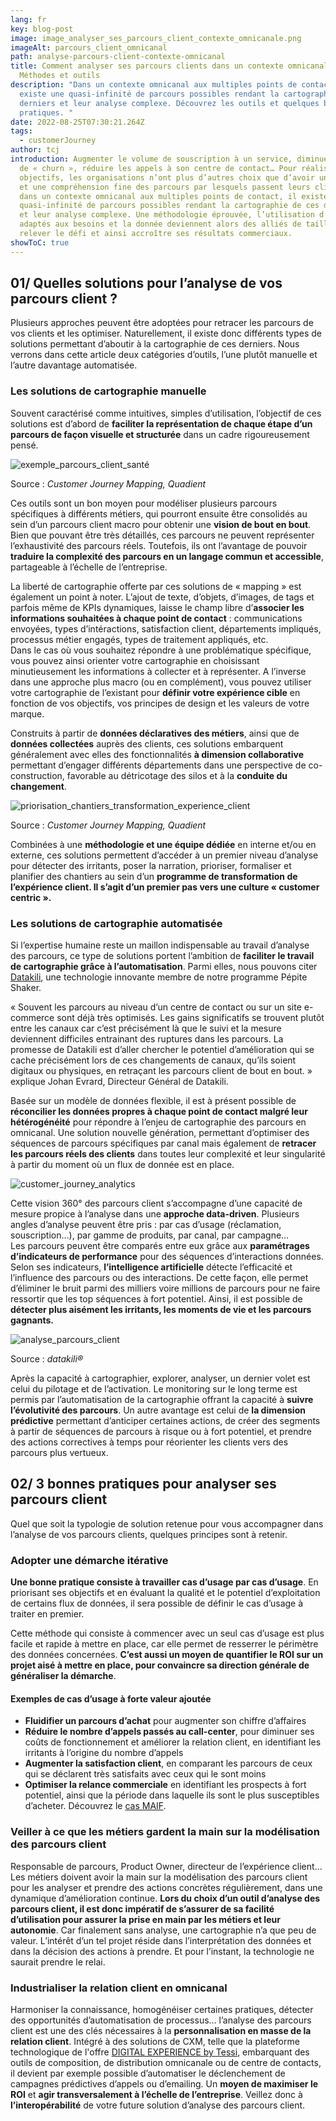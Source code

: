 ```yaml
---
lang: fr
key: blog-post
image: image_analyser_ses_parcours_client_contexte_omnicanale.png
imageAlt: parcours_client_omnicanal
path: analyse-parcours-client-contexte-omnicanal
title: Comment analyser ses parcours clients dans un contexte omnicanal ?
  Méthodes et outils
description: "Dans un contexte omnicanal aux multiples points de contact, il
  existe une quasi-infinité de parcours possibles rendant la cartographie de ces
  derniers et leur analyse complexe. Découvrez les outils et quelques bonnes
  pratiques. "
date: 2022-08-25T07:30:21.264Z
tags:
  - customerJourney
author: tcj
introduction: Augmenter le volume de souscription à un service, diminuer le taux
  de « churn », réduire les appels à son centre de contact… Pour réaliser ces
  objectifs, les organisations n’ont plus d’autres choix que d’avoir une vision
  et une compréhension fine des parcours par lesquels passent leurs clients. Or,
  dans un contexte omnicanal aux multiples points de contact, il existe une
  quasi-infinité de parcours possibles rendant la cartographie de ces derniers
  et leur analyse complexe. Une méthodologie éprouvée, l’utilisation d’outils
  adaptés aux besoins et la donnée deviennent alors des alliés de taille pour
  relever le défi et ainsi accroître ses résultats commerciaux.
showToC: true
---
```

## 01/ Quelles solutions pour l’analyse de vos parcours client ?

Plusieurs approches peuvent être adoptées pour retracer les parcours de vos clients et les optimiser. Naturellement, il existe donc différents types de solutions permettant d’aboutir à la cartographie de ces derniers. Nous verrons dans cette article deux catégories d’outils, l’une plutôt manuelle et l’autre davantage automatisée.

### Les solutions de cartographie manuelle

Souvent caractérisé comme intuitives, simples d’utilisation, l’objectif de ces solutions est d’abord de **faciliter la représentation de chaque étape d’un parcours de façon visuelle et structurée** dans un cadre rigoureusement pensé.

![exemple_parcours_client_santé](exemple_parcours_sante_cjm.jpg "Exemple Parcours client - CJM")

Source : *Customer Journey Mapping, Quadient*

Ces outils sont un bon moyen pour modéliser plusieurs parcours spécifiques à différents métiers, qui pourront ensuite être consolidés au sein d’un parcours client macro pour obtenir une **vision de bout en bout**. Bien que pouvant être très détaillés, ces parcours ne peuvent représenter l’exhaustivité des parcours réels. Toutefois, ils ont l’avantage de pouvoir **traduire la complexité des parcours en un langage commun et accessible**, partageable à l’échelle de l’entreprise.

La liberté de cartographie offerte par ces solutions de « mapping » est également un point à noter. L’ajout de texte, d’objets, d’images, de tags et parfois même de KPIs dynamiques, laisse le champ libre d’**associer les informations souhaitées à chaque point de contact** : communications envoyées, types d’intéractions, satisfaction client, départements impliqués, processus métier engagés, types de traitement appliqués, etc.\
Dans le cas où vous souhaitez répondre à une problématique spécifique, vous pouvez ainsi orienter votre cartographie en choisissant minutieusement les informations à collecter et à représenter. A l’inverse dans une approche plus macro (ou en complément), vous pouvez utiliser votre cartographie de l’existant pour **définir votre expérience cible** en fonction de vos objectifs, vos principes de design et les valeurs de votre marque.

Construits à partir de **données déclaratives des métiers**, ainsi que de **données collectées** auprès des clients, ces solutions embarquent généralement avec elles des fonctionnalités **à dimension collaborative** permettant d’engager différents départements dans une perspective de co-construction, favorable au détricotage des silos et à la **conduite du changement**.

![priorisation_chantiers_transformation_experience_client](tableau-de-priorisation-cjm.png "Tableau de priorisation des chantiers")

Source : *Customer Journey Mapping, Quadient*

Combinées à une **méthodologie et une équipe dédiée** en interne et/ou en externe, ces solutions permettent d’accéder à un premier niveau d’analyse pour détecter des irritants, poser la narration, prioriser, formaliser et planifier des chantiers au sein d’un **programme de transformation de l’expérience client. Il s’agit d’un premier pas vers une culture « customer centric ».**

### Les solutions de cartographie automatisée

Si l’expertise humaine reste un maillon indispensable au travail d’analyse des parcours, ce type de solutions portent l’ambition de **faciliter le travail de cartographie grâce à l’automatisation**. Parmi elles, nous pouvons citer [Datakili](https://datakili.com/?utm_source=tessi&utm_medium=article&utm_campaign=q1_2022), une technologie innovante membre de notre programme Pépite Shaker.

« Souvent les parcours au niveau d’un centre de contact ou sur un site e-commerce sont déjà très optimisés. Les gains significatifs se trouvent plutôt entre les canaux car c’est précisément là que le suivi et la mesure deviennent difficiles entrainant des ruptures dans les parcours. La promesse de Datakili est d’aller chercher le potentiel d’amélioration qui se cache précisément lors de ces changements de canaux, qu’ils soient digitaux ou physiques, en retraçant les parcours client de bout en bout. » explique Johan Evrard, Directeur Général de Datakili.

Basée sur un modèle de données flexible, il est à présent possible de **réconcilier les données propres à chaque point de contact malgré leur hétérogénéité** pour répondre à l’enjeu de cartographie des parcours en omnicanal. Une solution nouvelle génération, permettant d’optimiser des séquences de parcours spécifiques par canal mais également de **retracer les parcours réels des clients** dans toutes leur complexité et leur singularité à partir du moment où un flux de donnée est en place.

![customer_journey_analytics](datakili.png "Datakili")

Cette vision 360° des parcours client s’accompagne d’une capacité de mesure propice à l’analyse dans une **approche data-driven**. Plusieurs angles d’analyse peuvent être pris : par cas d’usage (réclamation, souscription…), par gamme de produits, par canal, par campagne…\
Les parcours peuvent être comparés entre eux grâce aux **paramétrages d’indicateurs de performance** pour des séquences d’interactions données. Selon ses indicateurs, **l’intelligence artificielle** détecte l’efficacité et l’influence des parcours ou des interactions. De cette façon, elle permet d’éliminer le bruit parmi des milliers voire millions de parcours pour ne faire ressortir que les top séquences à fort potentiel. Ainsi, il est possible de **détecter plus aisément les irritants, les moments de vie et les parcours gagnants.**

![analyse_parcours_client](exemple_interface_datakili.jpg "Interface Datakili")

Source : *datakili®*

Après la capacité à cartographier, explorer, analyser, un dernier volet est celui du pilotage et de l’activation. Le monitoring sur le long terme est permis par l’automatisation de la cartographie offrant la capacité à **suivre l’évolutivité des parcours**. Un autre avantage est celui de **la dimension prédictive** permettant d’anticiper certaines actions, de créer des segments à partir de séquences de parcours à risque ou à fort potentiel, et prendre des actions correctives à temps pour réorienter les clients vers des parcours plus vertueux.

## 02/ 3 bonnes pratiques pour analyser ses parcours client

Quel que soit la typologie de solution retenue pour vous accompagner dans l’analyse de vos parcours clients, quelques principes sont à retenir.

### Adopter une démarche itérative

**Une bonne pratique consiste à travailler cas d’usage par cas d’usage**. En priorisant ses objectifs et en évaluant la qualité et le potentiel d’exploitation de certains flux de données, il sera possible de définir le cas d’usage à traiter en premier.

Cette méthode qui consiste à commencer avec un seul cas d’usage est plus facile et rapide à mettre en place, car elle permet de resserrer le périmètre des données concernées. **C’est aussi un moyen de quantifier le ROI sur un projet aisé à mettre en place, pour convaincre sa direction générale de généraliser la démarche**.

#### Exemples de cas d’usage à forte valeur ajoutée

* **Fluidifier un parcours d’achat** pour augmenter son chiffre d’affaires
* **Réduire le nombre d’appels passés au call-center**, pour diminuer ses coûts de fonctionnement et améliorer la relation client, en identifiant les irritants à l’origine du nombre d’appels
* **Augmenter la satisfaction client**, en comparant les parcours de ceux qui se déclarent très satisfaits avec ceux qui le sont moins
* **Optimiser la relance commerciale** en identifiant les prospects à fort potentiel, ainsi que la période dans laquelle ils sont le plus susceptibles d’acheter. Découvrez le [cas MAIF](https://datakili.com/cas-dusage/maif/?utm_source=tessi&utm_medium=article&utm_campaign=q1_2022).

### Veiller à ce que les métiers gardent la main sur la modélisation des parcours client

Responsable de parcours, Product Owner, directeur de l’expérience client… Les métiers doivent avoir la main sur la modélisation des parcours client pour les analyser et prendre des actions concrètes régulièrement, dans une dynamique d’amélioration continue. **Lors du choix d’un outil d’analyse des parcours client, il est donc impératif de s’assurer de sa facilité d’utilisation pour assurer la prise en main par les métiers et leur autonomie**. Car finalement sans analyse, une cartographie n’a que peu de valeur. L’intérêt d’un tel projet réside dans l’interprétation des données et dans la décision des actions à prendre. Et pour l’instant, la technologie ne saurait prendre le relai.

### Industrialiser la relation client en omnicanal

Harmoniser la connaissance, homogénéiser certaines pratiques, détecter des opportunités d’automatisation de processus… l’analyse des parcours client est une des clés nécessaires à la **personnalisation en masse de la relation client**. Intégré à des solutions de CXM, telle que la plateforme technologique de l'offre [DIGITAL EXPERIENCE by Tessi](https://www.tessi.eu/fr/digital-experience-by-tessi/?mtm_campaign=digitalexperience_lancement&mtm_source=blog_tessijourney&mtm_medium=referral&mtm_content=article-tessi-datakili-methodes-outils), embarquant des outils de composition, de distribution omnicanale ou de centre de contacts, il devient par exemple possible d’automatiser le déclenchement de campagnes prédictives d’appels ou d’emailing. Un **moyen de maximiser le ROI** et **agir transversalement à l’échelle de l’entreprise**. Veillez donc à **l’interopérabilité** de votre future solution d’analyse des parcours client.